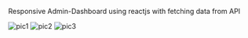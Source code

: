 Responsive Admin-Dashboard using reactjs with fetching data from API


![pic1](https://github.com/user-attachments/assets/3aad315d-0920-47dc-9d5c-1a111ecfe3a5)
![pic2](https://github.com/user-attachments/assets/e6367055-37af-4923-8674-24d8abe4b911)
![pic3](https://github.com/user-attachments/assets/e2874a39-7f3c-4bf5-87e2-374588a889a4)
